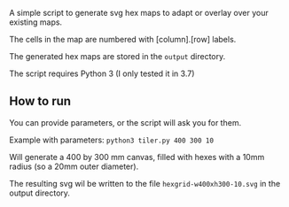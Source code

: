 A simple script to generate svg hex maps to adapt or overlay over your existing maps.

The cells in the map are numbered with [column].[row] labels.

The generated hex maps are stored in the `output` directory.

The script requires Python 3 (I only tested it in 3.7)

## How to run

You can provide parameters, or the script will ask you for them.

Example with parameters:
`python3 tiler.py 400 300 10`

Will generate a 400 by 300 mm canvas, filled with hexes with a 10mm radius (so a 20mm outer diameter). 

The resulting svg wil be written to the file `hexgrid-w400xh300-10.svg` in the output directory.
